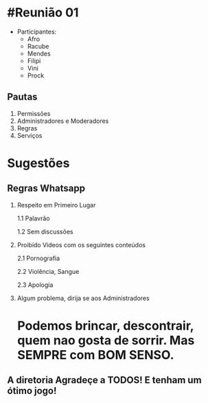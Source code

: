 #Reunião 01
==========


* Participantes:
    * Afro
    * Racube
    * Mendes
    * Filipi
    * Vini
    * Prock


Pautas
-------



1. Permissões 
2. Administradores e Moderadores
3. Regras
4. Serviços 

Sugestões
==========



Regras Whatsapp
---------------


1. Respeito em Primeiro Lugar

   
   1.1 Palavrão
 
   1.2 Sem discussões
   


2. Proibido Videos com os seguintes conteúdos  


   2.1 Pornografia
   
 
   2.2 Violência, Sangue
   
   
   2.3 Apologia
   
  



3. Algum problema, dirija se aos Administradores


   Podemos brincar, descontrair, quem nao gosta de sorrir. 
   Mas SEMPRE com BOM SENSO.
   =========================



  
  
  
  A diretoria Agradeçe a TODOS! E tenham um ótimo jogo!
  -----------------------------------------------------

